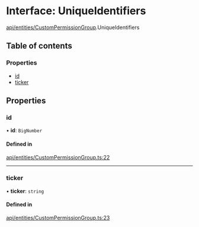 # Interface: UniqueIdentifiers

[api/entities/CustomPermissionGroup](../wiki/api.entities.CustomPermissionGroup).UniqueIdentifiers

## Table of contents

### Properties

- [id](../wiki/api.entities.CustomPermissionGroup.UniqueIdentifiers#id)
- [ticker](../wiki/api.entities.CustomPermissionGroup.UniqueIdentifiers#ticker)

## Properties

### id

• **id**: `BigNumber`

#### Defined in

[api/entities/CustomPermissionGroup.ts:22](https://github.com/PolymathNetwork/polymesh-sdk/blob/299ce247/src/api/entities/CustomPermissionGroup.ts#L22)

___

### ticker

• **ticker**: `string`

#### Defined in

[api/entities/CustomPermissionGroup.ts:23](https://github.com/PolymathNetwork/polymesh-sdk/blob/299ce247/src/api/entities/CustomPermissionGroup.ts#L23)
